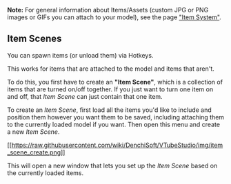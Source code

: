 **Note:** For general information about Items/Assets (custom JPG or PNG images or GIFs you can attach to your model), see the page ["Item System"](https://github.com/DenchiSoft/VTubeStudio/wiki/Item-System).

## Item Scenes

You can spawn items (or unload them) via Hotkeys.

This works for items that are attached to the model and items that aren't.

To do this, you first have to create an **"Item Scene"**, which is a collection of items that are turned on/off together. If you just want to turn one item on and off, that _Item Scene_ can just contain that one item.

To create an _Item Scene_, first load all the items you'd like to include and position them however you want them to be saved, including attaching them to the currently loaded model if you want. Then open this menu and create a new _Item Scene_.

[[https://raw.githubusercontent.com/wiki/DenchiSoft/VTubeStudio/img/item_scene_create.png]]

This will open a new window that lets you set up the _Item Scene_ based on the currently loaded items.





